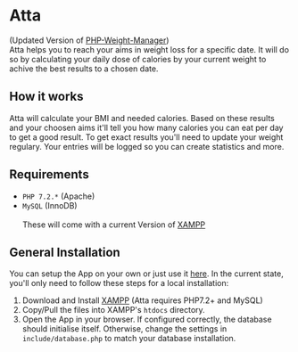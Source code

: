 # Atta
(Updated Version of [PHP-Weight-Manager](https://github.com/eliareutlinger/PHP-Weight-Manager))<br/>
Atta helps you to reach your aims in weight loss for a specific date. It will do so by calculating your daily dose of calories by your current weight to achive the best results to a chosen date.

## How it works
Atta will calculate your BMI and needed calories. Based on these results and your choosen aims it'll tell you how many calories you can eat per day to get a good result. To get exact results you'll need to update your weight regulary. Your entries will be logged so you can create statistics and more.

## Requirements
 - `PHP 7.2.*` (Apache)
 - `MySQL` (InnoDB)<br/><br/>
These will come with a current Version of [XAMPP](https://www.apachefriends.org/de/index.html)

## General Installation
You can setup the App on your own or just use it [here](https://atta.eliareutlinger.ch/). In the current state, you'll only need to follow these steps for a local installation:

1. Download and Install [XAMPP](https://www.apachefriends.org/de/index.html) (Atta requires PHP7.2+ and MySQL)
2. Copy/Pull the files into XAMPP's `htdocs` directory.
4. Open the App in your browser. If configured correctly, the database should initialise itself. Otherwise, change the settings in `include/database.php` to match your database installation.
